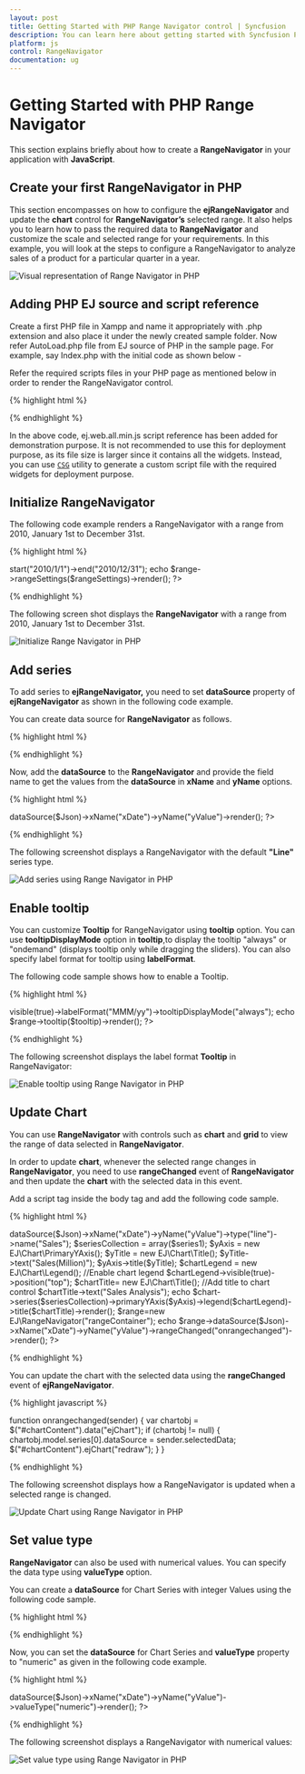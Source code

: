 ```yaml
---
layout: post
title: Getting Started with PHP Range Navigator control | Syncfusion
description: You can learn here about getting started with Syncfusion PHP Range Navigator control and more details.
platform: js
control: RangeNavigator
documentation: ug
---
```


# Getting Started with PHP Range Navigator

This section explains briefly about how to create a **RangeNavigator** in your application with **JavaScript**.

## Create your first RangeNavigator in PHP

This section encompasses on how to configure the **ejRangeNavigator** and update the **chart** control for **RangeNavigator’s** selected range. It also helps you to learn how to pass the required data to **RangeNavigator** and customize the scale and selected range for your requirements. In this example, you will look at the steps to configure a RangeNavigator to analyze sales of a product for a particular quarter in a year.



![Visual representation of Range Navigator in PHP](Getting-Started_images/Getting-Started_img1.png) 

## Adding PHP EJ source and script reference

Create a first PHP file in Xampp and name it appropriately with .php extension and also place it under the newly created sample folder. Now refer AutoLoad.php file from EJ source of PHP in the sample page. For example, say Index.php with the initial code as shown below -

Refer the required scripts files in your PHP page as mentioned below in order to render the RangeNavigator control.

{% highlight html %}

<!DOCTYPE html>
<html>
<head>
<!--  jquery script  -->
    <script type="text/javascript" src="//cdn.syncfusion.com/js/assets/external/jquery-3.0.0.min.js"></script>    
    <!-- Essential JS UI widget -->
    <script type="text/javascript" src="//cdn.syncfusion.com/14.3.0.49/js/web/ej.web.all.min.js"></script></head>
<body>
<!--Refer AutoLoad.php common source to render the control-->
   <?php
      require_once '../EJ/AutoLoad.php';
    ?>
</body>
</html>

{% endhighlight %}

In the above code, ej.web.all.min.js script reference has been added for demonstration purpose. It is not recommended to use this for deployment purpose, as its file size is larger since it contains all the widgets. Instead, you can use [`CSG`](http://csg.syncfusion.com/) utility to generate a custom script file with the required widgets for deployment purpose.

## Initialize RangeNavigator

The following code example renders a RangeNavigator with a range from 2010, January 1st to December 31st.

{% highlight html %}

<?php
    $range=new EJ\RangeNavigator("rangeContainer");
    $rangeSettings=new EJ\RangeNavigator\RangeSetting();
    $rangeSettings->start("2010/1/1")->end("2010/12/31"); 
	
    echo $range->rangeSettings($rangeSettings)->render();
    ?>

{% endhighlight %}

The following screen shot displays the **RangeNavigator** with a range from 2010, January 1st to December 31st.

![Initialize Range Navigator in PHP](Getting-Started_images/Getting-Started_img2.png) 


## Add series

To add series to **ejRangeNavigator,** you need to set **dataSource** property of **ejRangeNavigator** as shown in the following code example. 

You can create data source for **RangeNavigator** as follows.

{% highlight html %}

  <?php
	$Json = '[{ "xDate": "2011/0/1", "yValue": 10 },
                        { "xDate": "2011/2/1", "yValue": 5 },
                        { "xDate": "2011/4/1", "yValue": 15 },
                        { "xDate": "2011/6/1", "yValue": 25 },
                        { "xDate": "2011/8/1", "yValue": 10 },
                        { "xDate": "2011/10/1", "yValue": 5 },
                        { "xDate": "2011/12/1", "yValue": 15 }]';
						
	 $Json = json_decode($Json,true);
   ?>

{% endhighlight %}


Now, add the **dataSource** to the **RangeNavigator** and provide the field name to get the values from the **dataSource** in **xName** and **yName** options.

{% highlight html %}

   <?php
    $range=new EJ\RangeNavigator("rangeContainer");

    echo $range->dataSource($Json)->xName("xDate")->yName("yValue")->render();
    ?>

{% endhighlight %}


The following screenshot displays a RangeNavigator with the default **"Line"** series type.



![Add series using Range Navigator in PHP](Getting-Started_images/Getting-Started_img3.png) 

## Enable tooltip

You can customize **Tooltip** for RangeNavigator using **tooltip** option. You can use **tooltipDisplayMode** option in **tooltip**,to display the tooltip "always" or "ondemand" (displays tooltip only while dragging the sliders). You can also specify label format for tooltip using **labelFormat**.

The following code sample shows how to enable a Tooltip.

{% highlight html %}


  <?php
    $range=new EJ\RangeNavigator("rangeContainer");
	
     $tooltip=new EJ\RangeNavigator\TooltipSetting();
     $tooltip->visible(true)->labelFormat("MMM/yy")->tooltipDisplayMode("always");

    echo $range->tooltip($tooltip)->render();
    ?>


{% endhighlight %}

The following screenshot displays the label format **Tooltip** in RangeNavigator:

![Enable tooltip using Range Navigator in PHP](Getting-Started_images/Getting-Started_img4.png) 

## Update Chart

You can use **RangeNavigator** with controls such as **chart** and **grid** to view the range of data selected in **RangeNavigator**. 

In order to update **chart**, whenever the selected range changes in **RangeNavigator**, you need to use **rangeChanged** event of **RangeNavigator** and then update the **chart** with the selected data in this event. 

Add a script tag inside the body tag and add the following code sample. 


{% highlight html %}

  <?php
    $chart=new EJ\Chart("chartContainer");
   
    $series1->dataSource($Json)->xName("xDate")->yName("yValue")->type("line")->name("Sales");

    $seriesCollection = array($series1);

	$yAxis = new EJ\Chart\PrimaryYAxis();
	$yTitle = new EJ\Chart\Title();
               $yTitle->text("Sales(Million)");
	$yAxis->title($yTitle);
	$chartLegend = new EJ\Chart\Legend();
	
               //Enable chart legend
               $chartLegend->visible(true)->position("top");
	
	$chartTitle= new EJ\Chart\Title();
	//Add title to chart control
	$chartTitle->text("Sales Analysis");
	
    echo $chart->series($seriesCollection)->primaryYAxis($yAxis)->legend($chartLegend)->title($chartTitle)->render();
   
    $range=new EJ\RangeNavigator("rangeContainer");
	
    echo $range->dataSource($Json)->xName("xDate")->yName("yValue")->rangeChanged("onrangechanged")->render();
    ?>


{% endhighlight %}


You can update the chart with the selected data using the **rangeChanged** event of **ejRangeNavigator**.

{% highlight javascript %}

   function onrangechanged(sender) { 
    var chartobj = $("#chartContent").data("ejChart");
    if (chartobj != null) {
           chartobj.model.series[0].dataSource = sender.selectedData;
           $("#chartContent").ejChart("redraw");
       }
   }

{% endhighlight %}


The following screenshot displays how a RangeNavigator is updated when a selected range is changed.



![Update Chart using Range Navigator in PHP](Getting-Started_images/Getting-Started_img5.png) 

## Set value type

**RangeNavigator** can also be used with numerical values. You can specify the data type using **valueType** option. 

You can create a **dataSource** for Chart Series with integer Values using the following code sample.

{% highlight html %}

<?php
   
	$Json = '[{ "xDate": "0", "yValue": 10 },
                        { "xDate": "50", "yValue": 5 },
                        { "xDate": "100", "yValue": 15 },
                        { "xDate": "150", "yValue": 25 },
                        { "xDate": "200", "yValue": 10 },
                        { "xDate": "250", "yValue": 5 },
                        { "xDate": "300", "yValue": 15 }]';
						
	$Json = json_decode($Json,true);
    ?>


{% endhighlight %}

Now, you can set the **dataSource** for Chart Series and **valueType** property to "numeric" as given in the following code example.

{% highlight html %}

<?php
   
    $range=new EJ\RangeNavigator("rangeContainer");
	
    echo $range->dataSource($Json)->xName("xDate")->yName("yValue")->valueType("numeric")->render();
    ?>


{% endhighlight %}


The following screenshot displays a RangeNavigator with numerical values:



![Set value type using Range Navigator in PHP](Getting-Started_images/Getting-Started_img6.png) 

